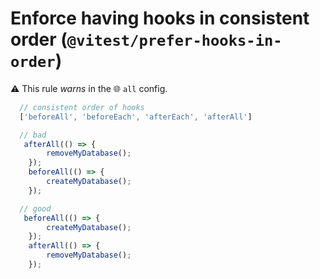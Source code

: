 # Enforce having hooks in consistent order (`@vitest/prefer-hooks-in-order`)

⚠️ This rule _warns_ in the 🌐 `all` config.

<!-- end auto-generated rule header -->

```js 
  // consistent order of hooks
  ['beforeAll', 'beforeEach', 'afterEach', 'afterAll']
```

```js
  // bad
   afterAll(() => {
		removeMyDatabase();
	});
	beforeAll(() => {
		createMyDatabase();
	});
```

```js
  // good
   beforeAll(() => {
		createMyDatabase();
	});
	afterAll(() => {
		removeMyDatabase();
	});
```